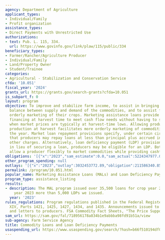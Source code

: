 ```yaml
---
agency: Department of Agriculture
applicant_types:
- Individual/Family
- Profit organization
assistance_types:
- Direct Payments with Unrestricted Use
authorizations:
- text: Pub. L. 115, 334.
  url: https://www.govinfo.gov/link/plaw/115/public/334
beneficiary_types:
- Farmer/Rancher/Agriculture Producer
- Individual/Family
- Land/Property Owner
- Student/Trainee
categories:
- Agricultural - Stabilization and Conservation Service
cfda: '10.051'
fiscal_year: '2024'
grants_url: https://grants.gov/search-grants?cfda=10.051
is_subpart_f: 0
layout: program
objective: To improve and stabilize farm income, to assist in bringing about a better
  balance between supply and demand of the commodities, and to assist farmers in the
  orderly marketing of their crops. Marketing assistance loans provide producers interim
  financing at harvest time to meet cash flow needs without having to sell their commodities
  when market prices are typically at harvest-time lows. Allowing producers to store
  production at harvest facilitates more orderly marketing of commodities throughout
  the year. Market loan repayment provisions specify, under certain circumstances,
  that producers may repay loans at less than principal plus accrued interest and
  other charges. Alternatively, loan deficiency payment (LDP) provisions specify that,
  in lieu of securing a loan, producers may be eligible for an LDP. Both programs
  allow a producer flexibly to market commodities while providing cashflow.
obligations: '[{"x":"2023","sam_estimate":0.0,"sam_actual":5224347977.0,"usa_spending_actual":211586340.85},{"x":"2024","sam_estimate":0.0,"sam_actual":5357081039.0,"usa_spending_actual":76682685.37},{"x":"2025","sam_estimate":0.0,"sam_actual":7058687320.0,"usa_spending_actual":31010042.22}]'
other_program_spending: null
outlays: '[{"x":"2023","outlay":3032453772.89,"obligation":211586340.85},{"x":"2024","outlay":1581702727.68,"obligation":76682685.37},{"x":"2025","outlay":0.0,"obligation":31010042.22}]'
permalink: /program/10.051.html
popular_name: Marketing Assistance Loans (MALs) and Loan Deficiency Payments (LDPs)
program_type: assistance_listing
results:
- description: The MAL program issued over 35,500 loans for crop year 2023. In crop
    year 2023 more than 5,000 LDPs we issued.
  year: '2023'
rules_regulations: Program regulations published in the Federal Register 7 CFR, Chapter
  XIV, Parts 1421, 1425, 1427, 1434, and 1435. Announcements issued to news media
  and letters to producers. FSA Commodity Fact Sheets, "The Price Support Program."
sam_url: https://sam.gov/fal/718956178a834b1e9abbba98fd91b51a/view
sub-agency: Farm Service Agency
title: Commodity Loans and Loan Deficiency Payments
usaspending_url: https://www.usaspending.gov/search/?hash=b66f510194df06e3c91ae20e101af997
---
```

